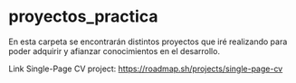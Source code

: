 # proyectos_practica
En esta carpeta se encontrarán distintos proyectos que iré realizando para poder adquirir y afianzar conocimientos en el desarrollo.

Link Single-Page CV project:
https://roadmap.sh/projects/single-page-cv
